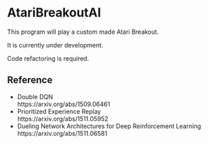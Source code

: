 # AtariBreakoutAI
This program will play a custom made Atari Breakout.

It is currently under development.

Code refactoring is required.

## Reference
<ul>
<li>Double DQN<br>https://arxiv.org/abs/1509.06461</li>
<li>Prioritized Experience Replay<br>https://arxiv.org/abs/1511.05952</li>
<li>Dueling Network Architectures for Deep Reinforcement Learning<br>https://arxiv.org/abs/1511.06581</li>
</ul>
